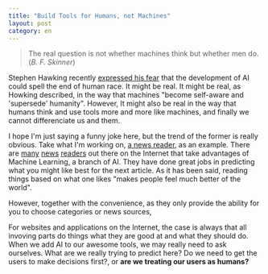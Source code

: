 ```yaml
---
title: "Build Tools for Humans, not Machines"
layout: post
category: en
---
```


> The real question is not whether machines think but whether men do. (*B. F. Skinner*)

Stephen Hawking recently [expressed his fear](http://www.telegraph.co.uk/technology/news/11268738/Artificial-intelligence-could-mean-end-of-human-race-says-Stephen-Hawking.html) that the development of AI could spell the end of human race. It might be real. It might be real, as Howking described, in the way that machines "become self-aware and 'supersede' humanity". However, It might also be real in the way that humans think and use tools more and more like machines, and finally we cannot differenciate us and them.

I hope I'm just saying a funny joke here, but the trend of the former is really obvious. Take what I'm working on, [a news reader](http://reread.io), as an example. There are [many](http://en.wikipedia.org/wiki/Prismatic_%28app%29) [news](http://link.springer.com/chapter/10.1007%2F11914853_62#page-1) [readers](http://blog.algorithmia.com/post/93293999119/create-your-own-machine-learning-powered-rss) out there on the Internet that take advantages of Machine Learning, a branch of AI. They have done great jobs in predicting what you might like best for the next article. As it has been said, reading things based on what one likes "makes people feel much better of the world".

However, together with the convenience, as they only provide the ability for you to choose categories or news sources,

For websites and applications on the Internet, the case is always that all invoving parts do things what they are good at and what they should do. When we add AI to our awesome tools, we may really need to ask ourselves. What are we really trying to predict here? Do we need to get the users to make decisions first?, or **are we treating our users as humans?**
